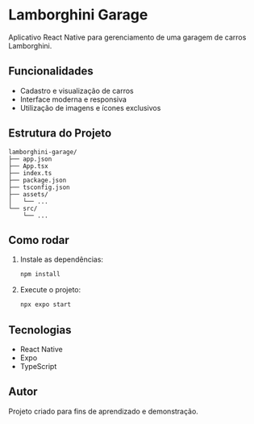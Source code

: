# Lamborghini Garage

Aplicativo React Native para gerenciamento de uma garagem de carros Lamborghini.

## Funcionalidades

- Cadastro e visualização de carros
- Interface moderna e responsiva
- Utilização de imagens e ícones exclusivos

## Estrutura do Projeto

```
lamborghini-garage/
├── app.json
├── App.tsx
├── index.ts
├── package.json
├── tsconfig.json
├── assets/
│   └── ...
└── src/
    └── ...
```

## Como rodar

1. Instale as dependências:
   ```bash
   npm install
   ```
2. Execute o projeto:
   ```bash
   npx expo start
   ```

## Tecnologias

- React Native
- Expo
- TypeScript

## Autor

Projeto criado para fins de aprendizado e demonstração.
